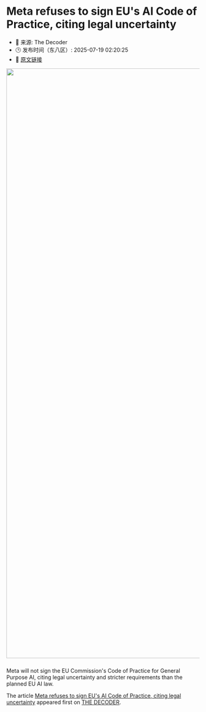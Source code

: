 # Meta refuses to sign EU's AI Code of Practice, citing legal uncertainty
- 📅 来源: The Decoder
- 🕒 发布时间（东八区）: 2025-07-19 02:20:25
- 🔗 [原文链接](https://the-decoder.com/meta-refuses-to-sign-eus-ai-code-of-practice-citing-legal-uncertainty/)

<p><img alt="" class="attachment-full size-full wp-post-image" height="1024" src="https://the-decoder.com/wp-content/uploads/2025/05/meta_logo_patterns-1.png" style="height: auto; margin-bottom: 10px;" width="1536" /></p>
<p>        Meta will not sign the EU Commission's Code of Practice for General Purpose AI, citing legal uncertainty and stricter requirements than the planned EU AI law.</p>
<p>The article <a href="https://the-decoder.com/meta-refuses-to-sign-eus-ai-code-of-practice-citing-legal-uncertainty/">Meta refuses to sign EU&#039;s AI Code of Practice, citing legal uncertainty</a> appeared first on <a href="https://the-decoder.com">THE DECODER</a>.</p>